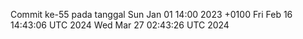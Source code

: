 Commit ke-55 pada tanggal Sun Jan 01 14:00 2023 +0100
Fri Feb 16 14:43:06 UTC 2024
Wed Mar 27 02:43:26 UTC 2024
